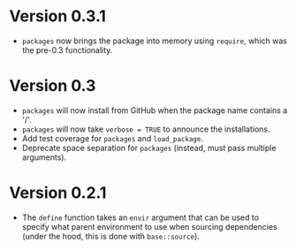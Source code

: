 # Version 0.3.1

  * `packages` now brings the package into memory using `require`, which was the pre-0.3 functionality.

# Version 0.3

  * `packages` will now install from GitHub when the package name contains a '/'.
  * `packages` will now take `verbose = TRUE` to announce the installations.
  * Add test coverage for `packages` and `load_package`.
  * Deprecate space separation for `packages` (instead, must pass multiple arguments).

# Version 0.2.1

 * The `define` function takes an `envir` argument that can be used
   to specify what parent environment to use when sourcing dependencies
   (under the hood, this is done with `base::source`).
